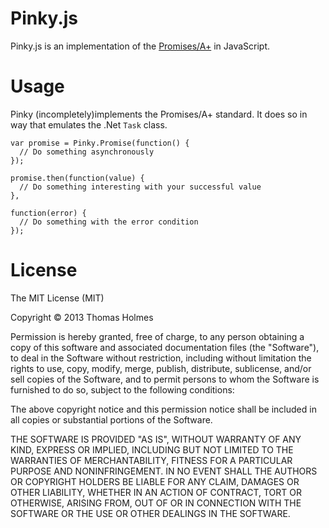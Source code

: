 Pinky.js
=========

Pinky.js is an implementation of the [Promises/A+](http://promises-aplus.github.io/promises-spec/) in JavaScript.

Usage
=========

Pinky (incompletely)implements the Promises/A+ standard. It does so in way that emulates the .Net `Task` class.

    var promise = Pinky.Promise(function() {
      // Do something asynchronously
    });
    
    promise.then(function(value) {
      // Do something interesting with your successful value
    },
    
    function(error) {
      // Do something with the error condition
    });

License
=========

The MIT License (MIT)

Copyright © 2013 Thomas Holmes

Permission is hereby granted, free of charge, to any person obtaining a copy
of this software and associated documentation files (the "Software"), to deal
in the Software without restriction, including without limitation the rights
to use, copy, modify, merge, publish, distribute, sublicense, and/or sell
copies of the Software, and to permit persons to whom the Software is
furnished to do so, subject to the following conditions:

The above copyright notice and this permission notice shall be included in
all copies or substantial portions of the Software.

THE SOFTWARE IS PROVIDED "AS IS", WITHOUT WARRANTY OF ANY KIND, EXPRESS OR
IMPLIED, INCLUDING BUT NOT LIMITED TO THE WARRANTIES OF MERCHANTABILITY,
FITNESS FOR A PARTICULAR PURPOSE AND NONINFRINGEMENT. IN NO EVENT SHALL THE
AUTHORS OR COPYRIGHT HOLDERS BE LIABLE FOR ANY CLAIM, DAMAGES OR OTHER
LIABILITY, WHETHER IN AN ACTION OF CONTRACT, TORT OR OTHERWISE, ARISING FROM,
OUT OF OR IN CONNECTION WITH THE SOFTWARE OR THE USE OR OTHER DEALINGS IN
THE SOFTWARE.
